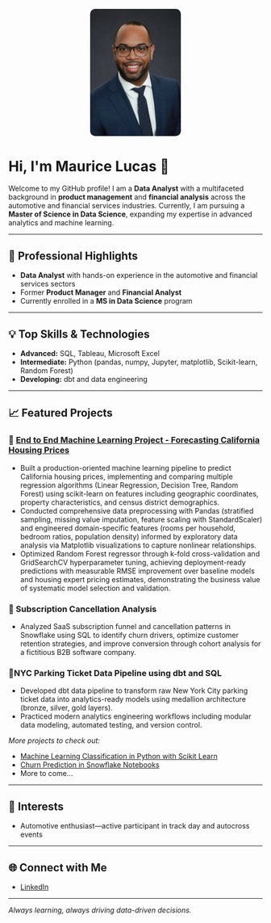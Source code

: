 <p align="center">
  <img src="assets/ML_headshot_git.jpg" alt="Maurice Lucas headshot" width="180" style="border-radius:10px;">
</p>

# Hi, I'm Maurice Lucas 👋

Welcome to my GitHub profile! I am a **Data Analyst** with a multifaceted background in **product management** and **financial analysis** across the automotive and financial services industries. Currently, I am pursuing a **Master of Science in Data Science**, expanding my expertise in advanced analytics and machine learning.

---

## 🚀 Professional Highlights

- **Data Analyst** with hands-on experience in the automotive and financial services sectors
- Former **Product Manager** and **Financial Analyst**
- Currently enrolled in a **MS in Data Science** program

---

## 💡 Top Skills & Technologies

- **Advanced:** SQL, Tableau, Microsoft Excel
- **Intermediate:** Python (pandas, numpy, Jupyter, matplotlib, Scikit-learn, Random Forest)
- **Developing:** dbt and data engineering

---

## 📈 Featured Projects

### 🏡 [End to End Machine Learning Project - Forecasting California Housing Prices](https://github.com/MauriceLucasGit/End-To-End-Machine-Learning-Project---Forecasting-California-Housing-Prices)
-  Built a production-oriented machine learning pipeline to predict California housing prices, implementing and comparing multiple regression algorithms (Linear Regression, Decision Tree, Random Forest) using scikit-learn on features including geographic coordinates, property characteristics, and census district demographics.
-  Conducted comprehensive data preprocessing with Pandas (stratified sampling, missing value imputation, feature scaling with StandardScaler) and engineered domain-specific features (rooms per household, bedroom ratios, population density) informed by exploratory data analysis via Matplotlib visualizations to capture nonlinear relationships.
-  Optimized Random Forest regressor through k-fold cross-validation and GridSearchCV hyperparameter tuning, achieving deployment-ready predictions with measurable RMSE improvement over baseline models and housing expert pricing estimates, demonstrating the business value of systematic model selection and validation.

### 🔄 Subscription Cancellation Analysis
- Analyzed SaaS subscription funnel and cancellation patterns in Snowflake using SQL to identify churn drivers, optimize customer retention strategies, and improve conversion through cohort analysis for a fictitious B2B software company.

### 🎫NYC Parking Ticket Data Pipeline using dbt and SQL
- Developed dbt data pipeline to transform raw New York City parking ticket data into analytics-ready models using medallion architecture (bronze, silver, gold layers).
- Practiced modern analytics engineering workflows including modular data modeling, automated testing, and version control.

_More projects to check out:_
- [Machine Learning Classification in Python with Scikit Learn](https://github.com/MauriceLucasGit/Machine-Learning-Classification-in-Python-with-Scikit-Learn)
- [Churn Prediction in Snowflake Notebooks](https://github.com/MauriceLucasGit/sfguide-data-analysis-churn-prediction-in-snowflake-notebooks)
- More to come...

---

## 🚗 Interests

- Automotive enthusiast—active participant in track day and autocross events

---

## 🌐 Connect with Me

- [LinkedIn](https://www.linkedin.com/in/mauricelucas/)

---

_Always learning, always driving data-driven decisions._

